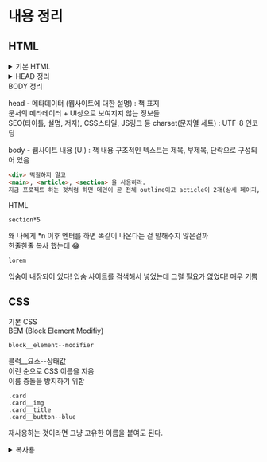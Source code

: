 # 내용 정리

## HTML

<details>
<summary>기본 HTML</summary>

Html 문서는 HTML 요소들로 구성됨. 한 쌍으로 이루어짐.  
 paragraph (단락, 절)이라는 의미의 p 태그  
<태그 속성1 = "값"1> 컨텐츠, 보이는 내용 </태그>  
중첩 요소 가능 span, strong 처럼.
컨텐츠가 없는 태그도 있음. (Void Elements) 그래서 Void라는 타입을 지정해주는구나  
이해완

</details>
<details>
<summary>HEAD 정리</summary>

head - 메타데이터 (웹사이트에 대한 설명) : 책 표지  
문서의 메타데이터 + UI상으로 보여지지 않는 정보들  
SEO(타이틀, 설명, 저자), CSS스타일, JS링크 등
charset(문자열 세트) : UTF-8 인코딩

```HTML
<meta charset = "UTF-8">
```

</details>

<!-- <details> -->
<summary>BODY 정리</summary>

head - 메타데이터 (웹사이트에 대한 설명) : 책 표지  
문서의 메타데이터 + UI상으로 보여지지 않는 정보들  
SEO(타이틀, 설명, 저자), CSS스타일, JS링크 등
charset(문자열 세트) : UTF-8 인코딩

body - 웹사이트 내용 (UI) : 책 내용
구조적인 텍스트는 제목, 부제목, 단락으로 구성되어 있음

```HTML
<div> 떡칠하지 말고
<main>, <article>, <section> 을 사용하라.
지금 프로젝트 하는 것처럼 하면 메인이 곧 전체 outline이고 acticle이 2개(상세 페이지, 댓글), section 이 제목, 판매자, 콘텐츠 내용로 구성해야겠다.

```

HTML

```
section*5
```

왜 나에게 \*n 이후 엔터를 하면 똑같이 나온다는 걸 말해주지 않은걸까  
한줄한줄 복사 했는데 😂

```
lorem
```

입숨이 내장되어 있다! 입숨 사이트를 검색해서 넣었는데 그럴 필요가 없었다! 매우 기쁨

</details>

## CSS

<!-- <details> -->
<summary>기본 CSS</summary>
BEM (Block Element Modifiy)

```
block__element--modifier
```

블럭\_\_요소--상태값  
이런 순으로 CSS 이름을 지음  
이름 충돌을 방지하기 위함

```
.card
.card__img
.card__title
.card__button--blue
```

재사용하는 것이라면 그냥 고유한 이름을 붙여도 된다.

</details>

<details>
<summary>복사용<summary>
</details>
